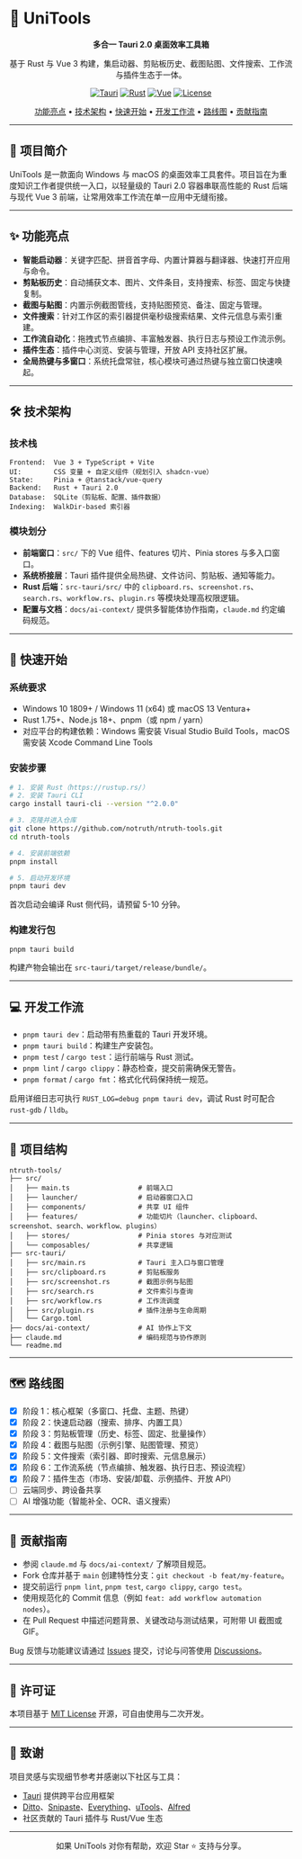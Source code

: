 # 🚀 UniTools

<div align="center">

**多合一 Tauri 2.0 桌面效率工具箱**

基于 Rust 与 Vue 3 构建，集启动器、剪贴板历史、截图贴图、文件搜索、工作流与插件生态于一体。

[![Tauri](https://img.shields.io/badge/Tauri-2.0-blue?logo=tauri)](https://v2.tauri.app/)
[![Rust](https://img.shields.io/badge/Rust-1.75+-orange?logo=rust)](https://www.rust-lang.org/)
[![Vue](https://img.shields.io/badge/Vue-3-42b883?logo=vue.js)](https://vuejs.org/)
[![License](https://img.shields.io/badge/License-MIT-green.svg)](LICENSE)

[功能亮点](#-功能亮点) • [技术架构](#-技术架构) • [快速开始](#-快速开始) • [开发工作流](#-开发工作流) • [路线图](#-路线图) • [贡献指南](#-贡献指南)

</div>

---

## 📖 项目简介

UniTools 是一款面向 Windows 与 macOS 的桌面效率工具套件。项目旨在为重度知识工作者提供统一入口，以轻量级的 Tauri 2.0 容器串联高性能的 Rust 后端与现代 Vue 3 前端，让常用效率工作流在单一应用中无缝衔接。

---

## ✨ 功能亮点

- **智能启动器**：关键字匹配、拼音首字母、内置计算器与翻译器、快速打开应用与命令。
- **剪贴板历史**：自动捕获文本、图片、文件条目，支持搜索、标签、固定与快捷复制。
- **截图与贴图**：内置示例截图管线，支持贴图预览、备注、固定与管理。
- **文件搜索**：针对工作区的索引器提供毫秒级搜索结果、文件元信息与索引重建。
- **工作流自动化**：拖拽式节点编排、丰富触发器、执行日志与预设工作流示例。
- **插件生态**：插件中心浏览、安装与管理，开放 API 支持社区扩展。
- **全局热键与多窗口**：系统托盘常驻，核心模块可通过热键与独立窗口快速唤起。

---

## 🛠️ 技术架构

### 技术栈

```
Frontend:  Vue 3 + TypeScript + Vite
UI:        CSS 变量 + 自定义组件（规划引入 shadcn-vue）
State:     Pinia + @tanstack/vue-query
Backend:   Rust + Tauri 2.0
Database:  SQLite（剪贴板、配置、插件数据）
Indexing:  WalkDir-based 索引器
```

### 模块划分

- **前端窗口**：`src/` 下的 Vue 组件、features 切片、Pinia stores 与多入口窗口。
- **系统桥接层**：Tauri 插件提供全局热键、文件访问、剪贴板、通知等能力。
- **Rust 后端**：`src-tauri/src/` 中的 `clipboard.rs`、`screenshot.rs`、`search.rs`、`workflow.rs`、`plugin.rs` 等模块处理高权限逻辑。
- **配置与文档**：`docs/ai-context/` 提供多智能体协作指南，`claude.md` 约定编码规范。

---

## 🚀 快速开始

### 系统要求

- Windows 10 1809+ / Windows 11 (x64) 或 macOS 13 Ventura+
- Rust 1.75+、Node.js 18+、pnpm（或 npm / yarn）
- 对应平台的构建依赖：Windows 需安装 Visual Studio Build Tools，macOS 需安装 Xcode Command Line Tools

### 安装步骤

```bash
# 1. 安装 Rust（https://rustup.rs/）
# 2. 安装 Tauri CLI
cargo install tauri-cli --version "^2.0.0"

# 3. 克隆并进入仓库
git clone https://github.com/notruth/ntruth-tools.git
cd ntruth-tools

# 4. 安装前端依赖
pnpm install

# 5. 启动开发环境
pnpm tauri dev
```

首次启动会编译 Rust 侧代码，请预留 5-10 分钟。

### 构建发行包

```bash
pnpm tauri build
```

构建产物会输出在 `src-tauri/target/release/bundle/`。

---

## 💻 开发工作流

- `pnpm tauri dev`：启动带有热重载的 Tauri 开发环境。
- `pnpm tauri build`：构建生产安装包。
- `pnpm test` / `cargo test`：运行前端与 Rust 测试。
- `pnpm lint` / `cargo clippy`：静态检查，提交前需确保无警告。
- `pnpm format` / `cargo fmt`：格式化代码保持统一规范。

启用详细日志可执行 `RUST_LOG=debug pnpm tauri dev`，调试 Rust 时可配合 `rust-gdb` / `lldb`。

---

## 🧱 项目结构

```
ntruth-tools/
├── src/
│   ├── main.ts                 # 前端入口
│   ├── launcher/               # 启动器窗口入口
│   ├── components/             # 共享 UI 组件
│   ├── features/               # 功能切片（launcher、clipboard、screenshot、search、workflow、plugins）
│   ├── stores/                 # Pinia stores 与对应测试
│   └── composables/            # 共享逻辑
├── src-tauri/
│   ├── src/main.rs             # Tauri 主入口与窗口管理
│   ├── src/clipboard.rs        # 剪贴板服务
│   ├── src/screenshot.rs       # 截图示例与贴图
│   ├── src/search.rs           # 文件索引与查询
│   ├── src/workflow.rs         # 工作流调度
│   ├── src/plugin.rs           # 插件注册与生命周期
│   └── Cargo.toml
├── docs/ai-context/            # AI 协作上下文
├── claude.md                   # 编码规范与协作原则
└── readme.md
```

---

## 🗺️ 路线图

- [x] 阶段 1：核心框架（多窗口、托盘、主题、热键）
- [x] 阶段 2：快速启动器（搜索、排序、内置工具）
- [x] 阶段 3：剪贴板管理（历史、标签、固定、批量操作）
- [x] 阶段 4：截图与贴图（示例引擎、贴图管理、预览）
- [x] 阶段 5：文件搜索（索引器、即时搜索、元信息展示）
- [x] 阶段 6：工作流系统（节点编排、触发器、执行日志、预设流程）
- [x] 阶段 7：插件生态（市场、安装/卸载、示例插件、开放 API）
- [ ] 云端同步、跨设备共享
- [ ] AI 增强功能（智能补全、OCR、语义搜索）

---

## 🤝 贡献指南

- 参阅 `claude.md` 与 `docs/ai-context/` 了解项目规范。
- Fork 仓库并基于 `main` 创建特性分支：`git checkout -b feat/my-feature`。
- 提交前运行 `pnpm lint`, `pnpm test`, `cargo clippy`, `cargo test`。
- 使用规范化的 Commit 信息（例如 `feat: add workflow automation nodes`）。
- 在 Pull Request 中描述问题背景、关键改动与测试结果，可附带 UI 截图或 GIF。

Bug 反馈与功能建议请通过 [Issues](../../issues) 提交，讨论与问答使用 [Discussions](../../discussions)。

---

## 📄 许可证

本项目基于 [MIT License](LICENSE) 开源，可自由使用与二次开发。

---

## 🙏 致谢

项目灵感与实现细节参考并感谢以下社区与工具：

- [Tauri](https://tauri.app/) 提供跨平台应用框架
- [Ditto](https://ditto-cp.sourceforge.io/)、[Snipaste](https://www.snipaste.com/)、[Everything](https://www.voidtools.com/)、[uTools](https://u.tools/)、[Alfred](https://www.alfredapp.com/)
- 社区贡献的 Tauri 插件与 Rust/Vue 生态

---

<div align="center">

如果 UniTools 对你有帮助，欢迎 Star ⭐️ 支持与分享。

</div>
